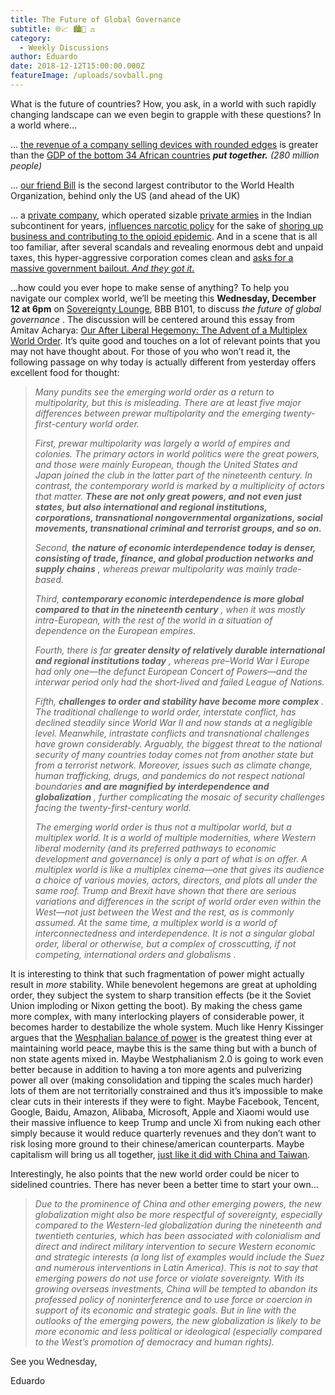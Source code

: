 ```yaml
---
title: The Future of Global Governance
subtitle: 🌐📈 🏙️🚻 ⚖
category:
  - Weekly Discussions
author: Eduardo
date: 2018-12-12T15:00:00.000Z
featureImage: /uploads/sovball.png
---
```

What is the future of countries? How, you ask, in a world with such rapidly changing landscape can we even begin to grapple with these questions? In a world where…

… [the revenue of a company selling devices with rounded edges](https://www.google.com/search?q=APPLE+REVENUE&oq=apple+revenue&aqs=chrome.0.69i59j69i60j0j69i61j35i39l2.2199j0j7&sourceid=chrome&ie=UTF-8) is greater than the [GDP of the bottom 34 African countries](https://en.wikipedia.org/wiki/List_of_African_countries_by_GDP_(nominal)) ***put together.** (280 million people)*

… [our friend Bill](https://en.wikipedia.org/wiki/List_of_African_countries_by_GDP_(nominal)) is the second largest contributor to the World Health Organization, behind only the US (and ahead of the UK)

… a [private company](https://en.wikipedia.org/wiki/East_India_Company), which operated sizable [private armies](https://en.wikipedia.org/wiki/Presidency_armies) in the Indian subcontinent for years, [influences narcotic policy](https://en.wikipedia.org/wiki/Opium_Wars) for the sake of [shoring up business and contributing to the opioid epidemic](https://www.scmp.com/comment/insight-opinion/united-states/article/2153035/how-us-opioid-crisis-and-trade-dispute-china). And in a scene that is all too familiar, after several scandals and revealing enormous debt and unpaid taxes, this hyper-aggressive corporation comes clean and [asks for a massive government bailout. *And they got it.*](https://www.theguardian.com/world/2015/mar/04/east-india-company-original-corporate-raiders)

…how could you ever hope to make sense of anything? To help you navigate our complex world, we’ll be meeting this **Wednesday, December 12 at 6pm** on [Sovereignty Lounge](https://i.imgur.com/zQNZHyv.jpg), BBB B101, to discuss *the future of global governance* . The discussion will be centered around this essay from Amitav Acharya: [Our After Liberal Hegemony: The Advent of a Multiplex World Order](https://www.ethicsandinternationalaffairs.org/2017/multiplex-world-order/). It’s quite good and touches on a lot of relevant points that you may not have thought about. For those of you who won’t read it, the following passage on why today is actually different from yesterday offers excellent food for thought:

> *Many pundits see the emerging world order as a return to multipolarity, but this is misleading. There are at least five major differences between prewar multipolarity and the emerging twenty-first-century world order.*
>
> *First, prewar multipolarity was largely a world of empires and colonies. The primary actors in world politics were the great powers, and those were mainly European, though the United States and Japan joined the club in the latter part of the nineteenth century. In contrast, the contemporary world is marked by a multiplicity of actors that matter. **These are not only great powers, and not even just states, but also international and regional institutions, corporations, transnational nongovernmental organizations, social movements, transnational criminal and terrorist groups, and so on.***
>
> *Second, **the nature of economic interdependence today is denser, consisting of trade, finance, and global production networks and supply chains** , whereas prewar multipolarity was mainly trade-based.*
>
> *Third, **contemporary economic interdependence is more global compared to that in the nineteenth century** , when it was mostly intra-European, with the rest of the world in a situation of dependence on the European empires.*
>
> *Fourth, there is far **greater density of relatively durable international and regional institutions today** , whereas pre–World War I Europe had only one—the defunct European Concert of Powers—and the interwar period only had the short-lived and failed League of Nations.*
>
> *Fifth, **challenges to order and stability have become more complex** . The traditional challenge to world order, interstate conflict, has declined steadily since World War II and now stands at a negligible level. Meanwhile, intrastate conflicts and transnational challenges have grown considerably. Arguably, the biggest threat to the national security of many countries today comes not from another state but from a terrorist network. Moreover, issues such as climate change, human trafficking, drugs, and pandemics do not respect national boundaries **and are magnified by interdependence and globalization** , further complicating the mosaic of security challenges facing the twenty-first-century world.*
>
> *The emerging world order is thus not a multipolar world, but a multiplex world. It is a world of multiple modernities, where Western liberal modernity (and its preferred pathways to economic development and governance) is only a part of what is on offer. A multiplex world is like a multiplex cinema—one that gives its audience a choice of various movies, actors, directors, and plots all under the same roof. Trump and Brexit have shown that there are serious variations and differences in the script of world order even within the West—not just between the West and the rest, as is commonly assumed. At the same time, a multiplex world is a world of interconnectedness and interdependence. It is not a singular global order, liberal or otherwise, but a complex of crosscutting, if not competing, international orders and globalisms* .

It is interesting to think that such fragmentation of power might actually result in *more* stability. While benevolent hegemons are great at upholding order, they subject the system to sharp transition effects (be it the Soviet Union imploding or Nixon getting the boot). By making the chess game more complex, with many interlocking players of considerable power, it becomes harder to destabilize the whole system. Much like Henry Kissinger argues that the [Wesphalian balance of power](https://en.wikipedia.org/wiki/Balance_of_power_(international_relations)) is the greatest thing ever at maintaining world peace, maybe this is the same thing but with a bunch of non state agents mixed in. Maybe Westphalianism 2.0 is going to work even better because in addition to having a ton more agents and pulverizing power all over (making consolidation and tipping the scales much harder) lots of them are not territorially constrained and thus it’s impossible to make clear cuts in their interests if they were to fight. Maybe Facebook, Tencent, Google, Baidu, Amazon, Alibaba, Microsoft, Apple and Xiaomi would use their massive influence to keep Trump and uncle Xi from nuking each other simply because it would reduce quarterly revenues and they don’t want to risk losing more ground to their chinese/american counterparts. Maybe capitalism will bring us all together, [just like it did with China and Taiwan](https://en.m.wikipedia.org/wiki/Cross-Strait_relations).

Interestingly, he also points that the new world order could be nicer to sidelined countries. There has never been a better time to start your own…

> *Due to the prominence of China and other emerging powers, the new globalization might also be more respectful of sovereignty, especially compared to the Western-led globalization during the nineteenth and twentieth centuries, which has been associated with colonialism and direct and indirect military intervention to secure Western economic and strategic interests (a long list of examples would include the Suez and numerous interventions in Latin America). This is not to say that emerging powers do not use force or violate sovereignty. With its growing overseas investments, China will be tempted to abandon its professed policy of noninterference and to use force or coercion in support of its economic and strategic goals. But in line with the outlooks of the emerging powers, the new globalization is likely to be more economic and less political or ideological (especially compared to the West’s promotion of democracy and human rights).*

See you Wednesday,

Eduardo